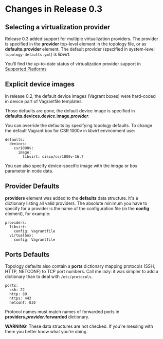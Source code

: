 # Changes in Release 0.3

## Selecting a virtualization provider

Release 0.3 added support for multiple virtualization providers. The provider is specified in the **provider** top-level element in the topology file, or as **defaults.provider** element. The default provider (specified in system-level `topology-defaults.yml`) is *libvirt*.

You'll find the up-to-date status of virtualization provider support in [Supported Platforms](../platforms.md)

## Explicit device images

In release 0.2, the default device images (Vagrant boxes) were hard-coded in device part of Vagrantfile templates. 

Those defaults are gone, the default device image is specified in **defaults.devices._device_.image._provider_**.

You can override the defaults by specifying topology defaults. To change the default Vagrant box for CSR 1000v in *libvirt* environment use:

```
defaults:
  devices:
    csr1000v:
      image:
        libvirt: cisco/csr1000v-16.7
```

You can also specify device-specific image with the *image* or *box* parameter in node data.

## Provider Defaults

**providers** element was added to the **defaults** data structure. It's a dictionary listing all valid providers. The absolute minimum you have to specify for a provider is the name of the configuration file (in the **config** element), for example:

```
providers:
  libvirt:
    config: Vagrantfile
  virtualbox:
    config: Vagrantfile
```

## Ports Defaults

Topology defaults also contain a **ports** dictionary mapping protocols (SSH, HTTP, NETCONF) to TCP port numbers. Call me lazy: it was simpler to add a dictionary than to deal with `/etc/protocols`.

```
ports:
  ssh: 22
  http: 80
  https: 443
  netconf: 830
```

Protocol names must match names of forwarded ports in **providers._provider_.forwarded** dictionary.

**WARNING:** These data structures are not checked. If you're messing with them you better know what you're doing.